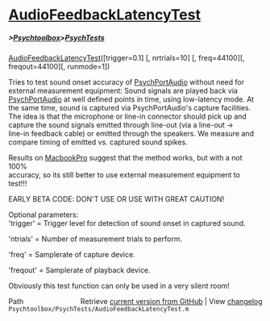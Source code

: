 # [AudioFeedbackLatencyTest](AudioFeedbackLatencyTest)
##### >[Psychtoolbox](Psychtoolbox)>[PsychTests](PsychTests)

[AudioFeedbackLatencyTest](AudioFeedbackLatencyTest)([trigger=0.1] [, nrtrials=10] [, freq=44100][, freqout=44100][, runmode=1])  
  
Tries to test sound onset accuracy of [PsychPortAudio](PsychPortAudio) without need for  
external measurement equipment: Sound signals are played back via  
[PsychPortAudio](PsychPortAudio) at well defined points in time, using low-latency mode. At  
the same time, sound is captured via PsychPortAudio's capture facilities.  
The idea is that the microphone or line-in connector should pick up and  
capture the sound signals emitted through line-out (via a line-out -\>  
line-in feedback cable) or emitted through the speakers. We measure and  
compare timing of emitted vs. captured sound spikes.  
  
Results on [MacbookPro](MacbookPro) suggest that the method works, but with a not 100%  
accuracy, so its still better to use external measurement equipment to  
test!!!  
  
EARLY BETA CODE: DON'T USE OR USE WITH GREAT CAUTION!  
  
Optional parameters:  
'trigger' = Trigger level for detection of sound onset in captured sound.  
  
'ntrials' = Number of measurement trials to perform.  
  
'freq' = Samplerate of capture device.  
  
'freqout' = Samplerate of playback device.  
  
Obviously this test function can only be used in a very silent room!  
  




<div class="code_header" style="text-align:right;">
  <span style="float:left;">Path&nbsp;&nbsp;</span> <span class="counter">Retrieve <a href=
  "https://raw.github.com/Psychtoolbox-3/Psychtoolbox-3/beta/Psychtoolbox/PsychTests/AudioFeedbackLatencyTest.m">current version from GitHub</a> | View <a href=
  "https://github.com/Psychtoolbox-3/Psychtoolbox-3/commits/beta/Psychtoolbox/PsychTests/AudioFeedbackLatencyTest.m">changelog</a></span>
</div>
<div class="code">
  <code>Psychtoolbox/PsychTests/AudioFeedbackLatencyTest.m</code>
</div>

